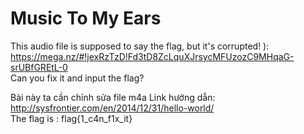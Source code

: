 # Music To My Ears

This audio file is supposed to say the flag, but it's corrupted! ): 
<br>https://mega.nz/#!jexRzTzD!Fd3tD8ZcLquXJrsycMFUzozC9MHqaG-srUBfGREtL-0 </br>
Can you fix it and input the flag?

Bài này ta cần chỉnh sửa file m4a
Link hướng dẫn: http://sysfrontier.com/en/2014/12/31/hello-world/
<br />The flag is : flag{1_c4n_f1x_it}<br>
